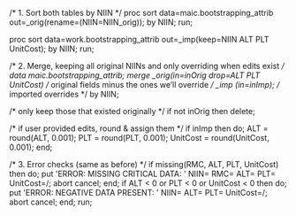 /* 1. Sort both tables by NIIN */
proc sort data=maic.bootstrapping_attrib 
          out=_orig(rename=(NIIN=NIIN_orig));
  by NIIN;
run;

proc sort data=work.bootstrapping_attrib 
          out=_imp(keep=NIIN ALT PLT UnitCost);
  by NIIN;
run;

/* 2. Merge, keeping all original NIINs and only overriding when edits exist */
data maic.bootstrapping_attrib;
  merge
    _orig(in=inOrig drop=ALT PLT UnitCost)  /* original fields minus the ones we’ll override */
    _imp (in=inImp);                         /* imported overrides */
  by NIIN;

  /* only keep those that existed originally */
  if not inOrig then delete;

  /* if user provided edits, round & assign them */
  if inImp then do;
    ALT      = round(ALT,      0.001);
    PLT      = round(PLT,      0.001);
    UnitCost = round(UnitCost, 0.001);
  end;

  /* 3. Error checks (same as before) */
  if missing(RMC, ALT, PLT, UnitCost) then do;
    put 'ERROR: MISSING CRITICAL DATA: ' NIIN= RMC= ALT= PLT= UnitCost=/;
    abort cancel;
  end;
  if ALT < 0 or PLT < 0 or UnitCost < 0 then do;
    put 'ERROR: NEGATIVE DATA PRESENT: ' NIIN= ALT= PLT= UnitCost=/;
    abort cancel;
  end;
run;
